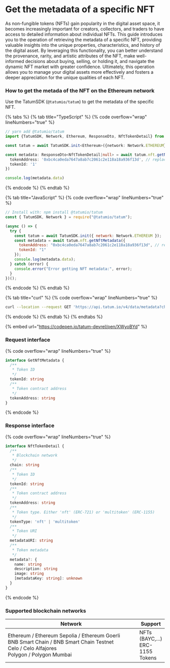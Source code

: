 # Get the metadata of a specific NFT

As non-fungible tokens (NFTs) gain popularity in the digital asset space, it becomes increasingly important for creators, collectors, and traders to have access to detailed information about individual NFTs. This guide introduces you to the operation of retrieving the metadata of a specific NFT, providing valuable insights into the unique properties, characteristics, and history of the digital asset. By leveraging this functionality, you can better understand the provenance, rarity, and artistic attributes of the NFT, make well-informed decisions about buying, selling, or holding it, and navigate the dynamic NFT market with greater confidence. Ultimately, this operation allows you to manage your digital assets more effectively and fosters a deeper appreciation for the unique qualities of each NFT.

### How to get the metada of the NFT on the Ethereum network

Use the TatumSDK (`@tatumio/tatum`) to get the metadata of the specific NFT.

{% tabs %}
{% tab title="TypeScript" %}
{% code overflow="wrap" lineNumbers="true" %}
```typescript
// yarn add @tatumio/tatum
import {TatumSDK, Network, Ethereum, ResponseDto, NftTokenDetail} from '@tatumio/tatum'

const tatum = await TatumSDK.init<Ethereum>({network: Network.ETHEREUM})

const metadata: ResponseDto<NftTokenDetail|null> = await tatum.nft.getNftMetadata({
  tokenAddress: '0xbc4ca0eda7647a8ab7c2061c2e118a18a936f13d', // replace with your collection
  tokenId: '1'
})

console.log(metadata.data)
```
{% endcode %}
{% endtab %}

{% tab title="JavaScript" %}
{% code overflow="wrap" lineNumbers="true" %}
```javascript
// Install with: npm install @tatumio/tatum
const { TatumSDK, Network } = require("@tatumio/tatum");

(async () => {
  try {
    const tatum = await TatumSDK.init({ network: Network.ETHEREUM });
    const metadata = await tatum.nft.getNftMetadata({
      tokenAddress: "0xbc4ca0eda7647a8ab7c2061c2e118a18a936f13d", // replace with your collection
      tokenId: "1"
    });
    console.log(metadata.data);
  } catch (error) {
    console.error("Error getting NFT metadata:", error);
  }
})();
```
{% endcode %}
{% endtab %}

{% tab title="curl" %}
{% code overflow="wrap" lineNumbers="true" %}
```bash
curl --location --request GET 'https://api.tatum.io/v4/data/metadata?chain=ethereum&tokenAddress=0xbc4ca0eda7647a8ab7c2061c2e118a18a936f13d&tokenIds=1'
```
{% endcode %}
{% endtab %}
{% endtabs %}

{% embed url="https://codepen.io/tatum-devrel/pen/XWyoBYd" %}

### Request interface

{% code overflow="wrap" lineNumbers="true" %}
```typescript
interface GetNftMetadata {
  /**
   * Token ID
   */
  tokenId: string
  /**
   * Token contract address
   */
  tokenAddress: string
}
```
{% endcode %}

### Response interface

{% code overflow="wrap" lineNumbers="true" %}
```typescript
interface NftTokenDetail {
  /**
   * Blockchain network
   */
  chain: string
  /**
   * Token ID
   */
  tokenId: string
  /**
   * Token contract address
   */
  tokenAddress: string
  /**
   * Token type. Either 'nft' (ERC-721) or 'multitoken' (ERC-1155)
   */
  tokenType: 'nft' | 'multitoken'
  /**
   * Token URI
   */
  metadataURI: string
  /**
   * Token metadata
   */
  metadata?: {
    name: string
    description: string
    image: string
    [metadataKey: string]: unknown
  }
}
```
{% endcode %}

### Supported blockchain networks

<table><thead><tr><th width="417">Network</th><th>Support</th></tr></thead><tbody><tr><td>Ethereum / Ethereum Sepolia / Ethereum Goerli<br>BNB Smart Chain / BNB Smart Chain Testnet<br>Celo / Celo Alfajores<br>Polygon / Polygon Mumbai</td><td>NFTs (BAYC,...)<br>ERC-1155 Tokens</td></tr></tbody></table>

